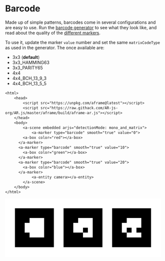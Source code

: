 # Barcode

Made up of simple patterns, barcodes come in several configurations and are easy to use. Run the [barcode generator](https://au.gmented.com/app/marker/marker.php) to see what they look like, and read about the quality of the [different markers](https://github.com/nicolocarpignoli/artoolkit-barcode-markers-collection). 

To use it, update the marker `value` number and set the same `matrixCodeType` as used in the generator. The once available are:

* 3x3 \(**default**\)
* 3x3\_HAMMING63
* 3x3\_PARITY65
* 4x4
* 4x4\_BCH\_13\_9\_3
* 4x4\_BCH\_13\_5\_5

```markup
<html>
	<head>
		<script src="https://unpkg.com/aframe@latest"></script>
		<script src="https://raw.githack.com/AR-js-org/AR.js/master/aframe/build/aframe-ar.js"></script>
	</head>
	<body>
		<a-scene embedded arjs="detectionMode: mono_and_matrix">
			<a-marker type="barcode" smooth="true" value="0">
        <a-box color="red"></a-box>
      </a-marker>
      <a-marker type="barcode" smooth="true" value="10">
        <a-box color="green"></a-box>
      </a-marker>
      <a-marker type="barcode" smooth="true" value="20">
        <a-box color="blue"></a-box>
      </a-marker>
			<a-entity camera></a-entity>
		</a-scene>
	</body>
</html>
```

![0, 10, 20](../../../../.gitbook/assets/barcodes%20%282%29.jpg)

